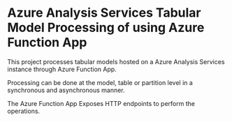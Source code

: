 # Azure Analysis Services Tabular Model Processing of using Azure Function App

This project processes tabular models hosted on a Azure Analysis Services instance through Azure Function App.

Processing can be done at the model, table or partition level in a synchronous and asynchronous manner.

The Azure Function App Exposes HTTP endpoints to perform the operations.




